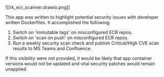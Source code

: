 
![[rk_ecr_scanner.drawio.png]]

This app was written to highlight potential security issues with developer written Dockerfiles. It accomplished the following:

1. Switch on 'immutable tags' on misconfigured ECR repos.
2. Switch on 'scan on push' on misconfigured ECR repos.
3. Run a weekly security scan check and publish Critical/High CVE scan results to MS Teams and Confluence.

If this visibility were not provided, it would be likely that app container versions would not be updated and vital security patches would remain unapplied.
